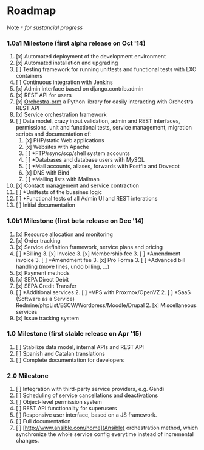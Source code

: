 # Roadmap

Note `*` _for sustancial progress_

### 1.0a1 Milestone (first alpha release on Oct '14)

1. [x] Automated deployment of the development environment
2. [x] Automated installation and upgrading
2. [ ] Testing framework for running unittests and functional tests with LXC containers
2. [ ] Continuous integration with Jenkins
2. [x] Admin interface based on django.contrib.admin
3. [x] REST API for users
2. [x] [Orchestra-orm](https://github.com/glic3rinu/orchestra-orm) a Python library for easily interacting with Orchestra REST API
3. [x] Service orchestration framework
4. [ ] Data model, crazy input validation, admin and REST interfaces, permissions, unit and functional tests, service management, migration scripts and documentation of:
    1. [x] PHP/static Web applications
    1. [x] Websites with Apache
    2. [ ] *FTP/rsync/scp/shell system accounts
    2. [ ] *Databases and database users with MySQL
    1. [ ] *Mail accounts, aliases, forwards with Postfix and Dovecot
    1. [x] DNS with Bind
    1. [ ] *Mailing lists with Mailman
1. [x] Contact management and service contraction
1. [ ] *Unittests of the bussines logic
2. [ ] *Functional tests of all Admin UI and REST interations
1. [ ] Initial documentation


### 1.0b1 Milestone (first beta release on Dec '14)

1. [x] Resource allocation and monitoring
1. [x] Order tracking
2. [x] Service definition framework, service plans and pricing
3. [ ] *Billing
    3. [x] Invoice
    3. [x] Membership fee
    3. [ ] *Amendment invoice
    3. [ ] *Amendment fee
    3. [x] Pro Forma
    3. [ ] *Advanced bill handling (move lines, undo billing, ...)
1. [x] Payment methods
  1. [x] SEPA Direct Debit
  2. [x] SEPA Credit Transfer
2. [ ] *Additional services
    2. [ ] *VPS with Proxmox/OpenVZ
    2. [ ] *SaaS (Software as a Service) Redmine/phpList/BSCW/Wordpress/Moodle/Drupal
    2. [x] Miscellaneous services
2. [x] Issue tracking system


### 1.0 Milestone (first stable release on Apr '15)

1. [ ] Stabilize data model, internal APIs and REST API
3. [ ] Spanish and Catalan translations
1. [ ] Complete documentation for developers


### 2.0 Milestone

1. [ ] Integration with third-party service providers, e.g. Gandi
2. [ ] Scheduling of service cancellations and deactivations
1. [ ] Object-level permission system
2. [ ] REST API functionality for superusers
3. [ ] Responsive user interface, based on a JS framework.
4. [ ] Full documentation
5. [ ] [http://www.ansible.com/home](Ansible) orchestration method, which synchronize the whole service config everytime instead of incremental changes.
